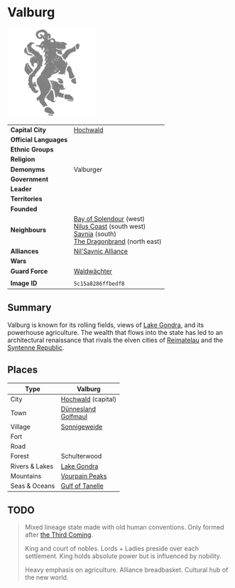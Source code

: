# Valburg

<img src="https://raw.githubusercontent.com/jesskelsall/astarus-images/main/symbols/5c15a8286ffbedf8.png" height="200" />

|||
| --- | --- |
| **Capital City** | [Hochwald](../../../places/cities/hochwald.md) | civilisation.2
| **Official Languages** | |
| **Ethnic Groups** | |
| **Religion** | |
| **Demonyms** | Valburger |
| **Government** | |
| **Leader** | |
| **Territories** | |
| **Founded** | |
| **Neighbours** | [Bay of Splendour](bay-of-splendour.md) (west)<br>[Nilus Coast](nilus-coast.md) (south west)<br>[Savnia](savnia.md) (south)<br>[The Dragonbrand](the-dragonbrand.md) (north east) |
| **Alliances** | [Nil'Savnic Alliance](../nilsavnic-alliance.md) |
| **Wars** | |
| **Guard Force** | [Waldwächter](../../../organisations/guards/waldwachter.md) |
|||
| **Image ID** | `5c15a8286ffbedf8` |

## Summary

Valburg is known for its rolling fields, views of [Lake Gondra](../../../places/rivers-lakes/lake-gondra.md),
and its powerhouse agriculture. The wealth that flows into the state
has led to an architectural renaissance that rivals the elven cities of [Reimatelau](reimatelau.md) and the [Syntenne Republic](../../syntenne-republic/syntenne-republic.md). 

## Places

| Type | Valburg |
| --- | --- |
| City | [Hochwald](../../../places/cities/hochwald.md) (capital) |
| Town | [Dünnesland](../../../places/towns/dunnesland.md)<br>[Golfmaul](../../../places/towns/golfmaul.md) |
| Village | [Sonnigeweide](../../../places/villages/sonnigeweide.md) |
| Fort | |
| Road | |
| Forest | Schulterwood |
| Rivers & Lakes | [Lake Gondra](../../../places/rivers-lakes/lake-gondra.md) |
| Mountains | [Vourpain Peaks](../../../places/mountains/vourpain-peaks.md) |
| Seas & Oceans | [Gulf of Tanelle](../../../places/seas-oceans/gulf-of-tanelle.md) |

## TODO

> Mixed lineage state made with old human conventions.
> Only formed after [the Third Coming](../../../history/events/the-third-coming.md).
>
> King and court of nobles.
> Lords + Ladies preside over each settlement.
> King holds absolute power but is influenced by nobility.
>
> Heavy emphasis on agriculture. Alliance breadbasket.
> Cultural hub of the new world.
